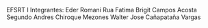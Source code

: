 EFSRT I
Integrantes:
Eder Romani Rua
Fatima Brigit Campos Acosta
Segundo Andres Chiroque Mezones
Walter Jose Cañapataña Vargas
